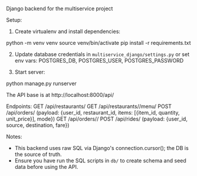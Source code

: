 Django backend for the multiservice project

Setup:

1. Create virtualenv and install dependencies:

python -m venv venv
source venv/bin/activate
pip install -r requirements.txt

2. Update database credentials in `multiservice_django/settings.py` or set env vars: POSTGRES_DB, POSTGRES_USER, POSTGRES_PASSWORD

3. Start server:

python manage.py runserver

The API base is at http://localhost:8000/api/

Endpoints:
GET /api/restaurants/
GET /api/restaurants/<id>/menu/
POST /api/orders/    (payload: {user_id, restaurant_id, items: [{item_id, quantity, unit_price}], mode})
GET /api/orders/<id>/
POST /api/rides/     (payload: {user_id, source, destination, fare})

Notes:
- This backend uses raw SQL via Django's connection.cursor(); the DB is the source of truth.
- Ensure you have run the SQL scripts in `db/` to create schema and seed data before using the API.
